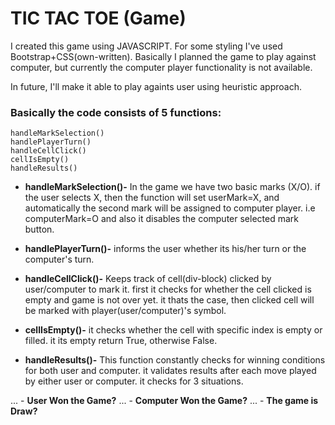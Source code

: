 # TIC TAC TOE (Game)

I created this game using JAVASCRIPT. For some styling
I've used Bootstrap+CSS(own-written). Basically I planned
the game to play against computer, but currently the
computer player functionality is not available. 

In future, I'll make it able to play againts user 
using heuristic approach.

### Basically the code consists of 5 functions:

```
handleMarkSelection()
handlePlayerTurn()
handleCellClick()
cellIsEmpty()
handleResults()
```

- **handleMarkSelection()-** In the game we have two basic marks (X/O). if the user
selects X, then the function will set userMark=X, and automatically the second mark
will be assigned to computer player. i.e computerMark=O and also it disables the 
computer selected mark button.

- **handlePlayerTurn()-** informs the user whether its his/her turn or the computer's
turn.

- **handleCellClick()-** Keeps track of cell(div-block) clicked by user/computer to
mark it. first it checks for whether the cell clicked is empty and game is not over yet.
it thats the case, then clicked cell will be marked with player(user/computer)'s symbol.

- **cellIsEmpty()-** it checks whether the cell with specific index is empty or filled.
it its empty return True, otherwise False.

- **handleResults()-** This function constantly checks for winning conditions for 
both user and computer. it validates results after each move played by either user
or computer. it checks for 3 situations.

... - **User Won the Game?**
... - **Computer Won the Game?**
... - **The game is Draw?**
